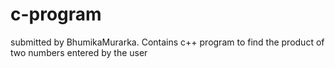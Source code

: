# c-program
submitted by BhumikaMurarka. Contains c++ program to find the product of two numbers entered by the user
